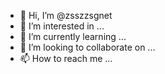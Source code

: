 - 👋 Hi, I’m @zsszzsgnet
- 👀 I’m interested in ...
- 🌱 I’m currently learning ...
- 💞️ I’m looking to collaborate on ...
- 📫 How to reach me ...

<!---
zsszzsgnet/zsszzsgnet is a ✨ special ✨ repository because its `README.md` (this file) appears on your GitHub profile.
You can click the Preview link to take a look at your changes.
--->
